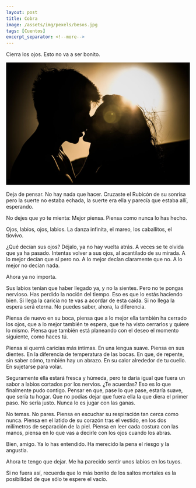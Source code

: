 ```yaml
---
layout: post
title: Cobra 
image: /assets/img/pexels/besos.jpg
tags: [Cuentos]
excerpt_separator: <!--more-->
---
```


Cierra los ojos. Esto no va a ser bonito.

<!--more-->
[![besos](/assets/img/pexels/besos.jpg)](/assets/img/pexels/besos.jpg)

Deja de pensar. No hay nada que hacer. Cruzaste el Rubicón de su sonrisa pero la suerte no estaba echada, la suerte era ella y parecía que estaba allí, esperando. 

No dejes que yo te mienta: Mejor piensa. Piensa como nunca lo has hecho.

Ojos, labios, ojos, labios. La danza infinita, el mareo, los caballitos, el tiovivo.

¿Qué decían sus ojos? Déjalo, ya no hay vuelta atrás. A veces se te olvida que ya ha pasado. Intentas volver a sus ojos, al acantilado de su mirada. A lo mejor decían que sí pero no. A lo mejor decían claramente que no. A lo mejor no decían nada. 

Ahora ya no importa.

Sus labios tenían que haber llegado ya, y no la sientes. Pero no te pongas nervioso. Has perdido la noción del tiempo. Eso es que lo estás haciendo bien. Si llega la caricia no te vas a acordar de esta caída. Si no llega la espera será eterna. No puedes saber, ahora, la diferencia.

Piensa de nuevo en su boca, piensa que a lo mejor ella también ha cerrado los ojos, que a lo mejor también te espera, que te ha visto cerrarlos y quiere lo mismo. Piensa que también está planeando con el deseo el momento siguiente, como haces tú. 

Piensa si querrá caricias más íntimas. En una lengua suave. Piensa en sus dientes. En la diferencia de temperatura de las bocas. En que, de repente, sin saber cómo, también hay un abrazo. En su calor alrededor de tu cuello. En sujetarse para volar.

Seguramente ella estará fresca y húmeda, pero te daría igual que fuera un sabor a labios cortados por los nervios. ¿Te acuerdas? Eso es lo que finalmente pudo contigo. Pensar en que, pase lo que pase, estaría suave, que sería tu hogar. Que no podías dejar que fuera ella la que diera el primer paso. No sería justo. Nunca lo es jugar con las ganas.

No temas. No pares. Piensa en escuchar su respiración tan cerca como nunca. Piensa en el latido de su corazón tras el vestido, en los dos milímetros de separación de la piel. Piensa en leer cada costura con las manos, piensa en lo que vas a decirle con los ojos cuando los abras.

Bien, amigo. Ya lo has entendido. Ha merecido la pena el riesgo y la angustia.

Ahora te tengo que dejar. Me ha parecido sentir unos labios en los tuyos.

Si no fuera así, recuerda que lo más bonito de los saltos mortales es la posibilidad de que sólo te espere el vacío.
